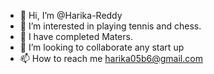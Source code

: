 - 👋 Hi, I’m @Harika-Reddy
- 👀 I’m interested in playing tennis and chess.
- 🌱 I have completed Maters. 
- 💞️ I’m looking to collaborate any start up
- 📫 How to reach me harika05b6@gmail.com

<!---
Harika-Reddy-Kondam/Harika-Reddy-Kondam is a ✨ special ✨ repository because its `README.md` (this file) appears on your GitHub profile.
You can click the Preview link to take a look at your changes.
--->
